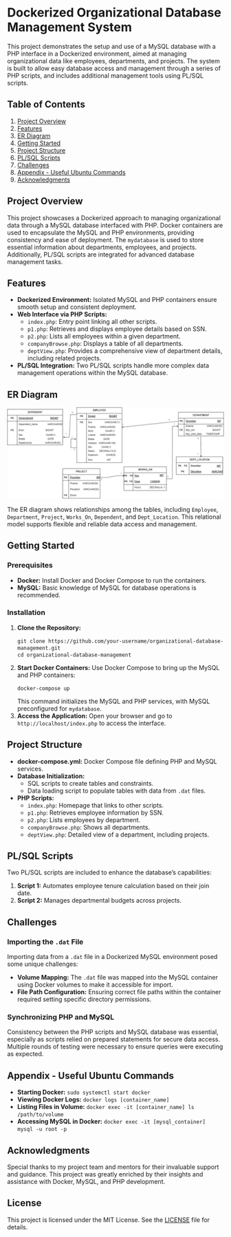 <h1>Dockerized Organizational Database Management System</h1>

<p>This project demonstrates the setup and use of a MySQL database with a PHP interface in a Dockerized environment, aimed at managing organizational data like employees, departments, and projects. The system is built to allow easy database access and management through a series of PHP scripts, and includes additional management tools using PL/SQL scripts.</p>

<h2>Table of Contents</h2>
<ol>
    <li><a href="#project-overview">Project Overview</a></li>
    <li><a href="#features">Features</a></li>
    <li><a href="#er-diagram">ER Diagram</a></li>
    <li><a href="#getting-started">Getting Started</a></li>
    <li><a href="#project-structure">Project Structure</a></li>
    <li><a href="#plsql-scripts">PL/SQL Scripts</a></li>
    <li><a href="#challenges">Challenges</a></li>
    <li><a href="#appendix---useful-ubuntu-commands">Appendix - Useful Ubuntu Commands</a></li>
    <li><a href="#acknowledgments">Acknowledgments</a></li>
</ol>

<h2 id="project-overview">Project Overview</h2>
<p>This project showcases a Dockerized approach to managing organizational data through a MySQL database interfaced with PHP. Docker containers are used to encapsulate the MySQL and PHP environments, providing consistency and ease of deployment. The <code>mydatabase</code> is used to store essential information about departments, employees, and projects. Additionally, PL/SQL scripts are integrated for advanced database management tasks.</p>

<h2 id="features">Features</h2>
<ul>
    <li><b>Dockerized Environment:</b> Isolated MySQL and PHP containers ensure smooth setup and consistent deployment.</li>
    <li><b>Web Interface via PHP Scripts:</b>
        <ul>
            <li><code>index.php</code>: Entry point linking all other scripts.</li>
            <li><code>p1.php</code>: Retrieves and displays employee details based on SSN.</li>
            <li><code>p2.php</code>: Lists all employees within a given department.</li>
            <li><code>companyBrowse.php</code>: Displays a table of all departments.</li>
            <li><code>deptView.php</code>: Provides a comprehensive view of department details, including related projects.</li>
        </ul>
    </li>
    <li><b>PL/SQL Integration:</b> Two PL/SQL scripts handle more complex data management operations within the MySQL database.</li>
</ul>

<h2 id="er-diagram">ER Diagram</h2>
<p><img src="ER-diagram.png" alt="ER Diagram"></p>
<p>The ER diagram shows relationships among the tables, including <code>Employee</code>, <code>Department</code>, <code>Project</code>, <code>Works_On</code>, <code>Dependent</code>, and <code>Dept_Location</code>. This relational model supports flexible and reliable data access and management.</p>

<h2 id="getting-started">Getting Started</h2>

<h3>Prerequisites</h3>
<ul>
    <li><b>Docker:</b> Install Docker and Docker Compose to run the containers.</li>
    <li><b>MySQL:</b> Basic knowledge of MySQL for database operations is recommended.</li>
</ul>

<h3>Installation</h3>
<ol>
    <li><b>Clone the Repository:</b>
        <pre><code>git clone https://github.com/your-username/organizational-database-management.git
cd organizational-database-management</code></pre>
    </li>
    <li><b>Start Docker Containers:</b> Use Docker Compose to bring up the MySQL and PHP containers:
        <pre><code>docker-compose up</code></pre>
        This command initializes the MySQL and PHP services, with MySQL preconfigured for <code>mydatabase</code>.
    </li>
    <li><b>Access the Application:</b> Open your browser and go to <code>http://localhost/index.php</code> to access the interface.</li>
</ol>

<h2 id="project-structure">Project Structure</h2>
<ul>
    <li><b>docker-compose.yml:</b> Docker Compose file defining PHP and MySQL services.</li>
    <li><b>Database Initialization:</b>
        <ul>
            <li>SQL scripts to create tables and constraints.</li>
            <li>Data loading script to populate tables with data from <code>.dat</code> files.</li>
        </ul>
    </li>
    <li><b>PHP Scripts:</b>
        <ul>
            <li><code>index.php</code>: Homepage that links to other scripts.</li>
            <li><code>p1.php</code>: Retrieves employee information by SSN.</li>
            <li><code>p2.php</code>: Lists employees by department.</li>
            <li><code>companyBrowse.php</code>: Shows all departments.</li>
            <li><code>deptView.php</code>: Detailed view of a department, including projects.</li>
        </ul>
    </li>
</ul>

<h2 id="plsql-scripts">PL/SQL Scripts</h2>
<p>Two PL/SQL scripts are included to enhance the database’s capabilities:</p>
<ol>
    <li><b>Script 1:</b> Automates employee tenure calculation based on their join date.</li>
    <li><b>Script 2:</b> Manages departmental budgets across projects.</li>
</ol>

<h2 id="challenges">Challenges</h2>

<h3>Importing the <code>.dat</code> File</h3>
<p>Importing data from a <code>.dat</code> file in a Dockerized MySQL environment posed some unique challenges:</p>
<ul>
    <li><b>Volume Mapping:</b> The <code>.dat</code> file was mapped into the MySQL container using Docker volumes to make it accessible for import.</li>
    <li><b>File Path Configuration:</b> Ensuring correct file paths within the container required setting specific directory permissions.</li>
</ul>

<h3>Synchronizing PHP and MySQL</h3>
<p>Consistency between the PHP scripts and MySQL database was essential, especially as scripts relied on prepared statements for secure data access. Multiple rounds of testing were necessary to ensure queries were executing as expected.</p>

<h2 id="appendix---useful-ubuntu-commands">Appendix - Useful Ubuntu Commands</h2>
<ul>
    <li><b>Starting Docker:</b> <code>sudo systemctl start docker</code></li>
    <li><b>Viewing Docker Logs:</b> <code>docker logs [container_name]</code></li>
    <li><b>Listing Files in Volume:</b> <code>docker exec -it [container_name] ls /path/to/volume</code></li>
    <li><b>Accessing MySQL in Docker:</b> <code>docker exec -it [mysql_container] mysql -u root -p</code></li>
</ul>

<h2 id="acknowledgments">Acknowledgments</h2>
<p>Special thanks to my project team and mentors for their invaluable support and guidance. This project was greatly enriched by their insights and assistance with Docker, MySQL, and PHP development.</p>

<h2>License</h2>
<p>This project is licensed under the MIT License. See the <a href="LICENSE">LICENSE</a> file for details.</p>
